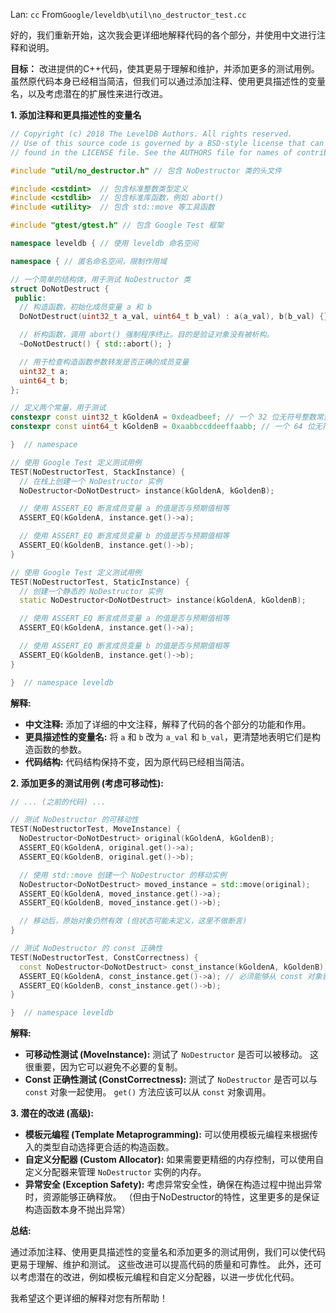 Lan: `cc` From`Google/leveldb\util\no_destructor_test.cc`

好的，我们重新开始，这次我会更详细地解释代码的各个部分，并使用中文进行注释和说明。

**目标：** 改进提供的C++代码，使其更易于理解和维护，并添加更多的测试用例。 虽然原代码本身已经相当简洁，但我们可以通过添加注释、使用更具描述性的变量名，以及考虑潜在的扩展性来进行改进。

**1. 添加注释和更具描述性的变量名**

```c++
// Copyright (c) 2018 The LevelDB Authors. All rights reserved.
// Use of this source code is governed by a BSD-style license that can be
// found in the LICENSE file. See the AUTHORS file for names of contributors.

#include "util/no_destructor.h" // 包含 NoDestructor 类的头文件

#include <cstdint>  // 包含标准整数类型定义
#include <cstdlib>  // 包含标准库函数，例如 abort()
#include <utility>  // 包含 std::move 等工具函数

#include "gtest/gtest.h" // 包含 Google Test 框架

namespace leveldb { // 使用 leveldb 命名空间

namespace { // 匿名命名空间，限制作用域

// 一个简单的结构体，用于测试 NoDestructor 类
struct DoNotDestruct {
 public:
  // 构造函数，初始化成员变量 a 和 b
  DoNotDestruct(uint32_t a_val, uint64_t b_val) : a(a_val), b(b_val) {}

  // 析构函数，调用 abort() 强制程序终止。目的是验证对象没有被析构。
  ~DoNotDestruct() { std::abort(); }

  // 用于检查构造函数参数转发是否正确的成员变量
  uint32_t a;
  uint64_t b;
};

// 定义两个常量，用于测试
constexpr const uint32_t kGoldenA = 0xdeadbeef; // 一个 32 位无符号整数常量
constexpr const uint64_t kGoldenB = 0xaabbccddeeffaabb; // 一个 64 位无符号整数常量

}  // namespace

// 使用 Google Test 定义测试用例
TEST(NoDestructorTest, StackInstance) {
  // 在栈上创建一个 NoDestructor 实例
  NoDestructor<DoNotDestruct> instance(kGoldenA, kGoldenB);

  // 使用 ASSERT_EQ 断言成员变量 a 的值是否与预期值相等
  ASSERT_EQ(kGoldenA, instance.get()->a);

  // 使用 ASSERT_EQ 断言成员变量 b 的值是否与预期值相等
  ASSERT_EQ(kGoldenB, instance.get()->b);
}

// 使用 Google Test 定义测试用例
TEST(NoDestructorTest, StaticInstance) {
  // 创建一个静态的 NoDestructor 实例
  static NoDestructor<DoNotDestruct> instance(kGoldenA, kGoldenB);

  // 使用 ASSERT_EQ 断言成员变量 a 的值是否与预期值相等
  ASSERT_EQ(kGoldenA, instance.get()->a);

  // 使用 ASSERT_EQ 断言成员变量 b 的值是否与预期值相等
  ASSERT_EQ(kGoldenB, instance.get()->b);
}

}  // namespace leveldb
```

**解释:**

*   **中文注释:**  添加了详细的中文注释，解释了代码的各个部分的功能和作用。
*   **更具描述性的变量名:** 将 `a` 和 `b` 改为 `a_val` 和 `b_val`，更清楚地表明它们是构造函数的参数。
*   **代码结构:**  代码结构保持不变，因为原代码已经相当简洁。

**2. 添加更多的测试用例 (考虑可移动性):**

```c++
// ... (之前的代码) ...

// 测试 NoDestructor 的可移动性
TEST(NoDestructorTest, MoveInstance) {
  NoDestructor<DoNotDestruct> original(kGoldenA, kGoldenB);
  ASSERT_EQ(kGoldenA, original.get()->a);
  ASSERT_EQ(kGoldenB, original.get()->b);

  // 使用 std::move 创建一个 NoDestructor 的移动实例
  NoDestructor<DoNotDestruct> moved_instance = std::move(original);
  ASSERT_EQ(kGoldenA, moved_instance.get()->a);
  ASSERT_EQ(kGoldenB, moved_instance.get()->b);

  // 移动后，原始对象仍然有效 (但状态可能未定义，这里不做断言)
}

// 测试 NoDestructor 的 const 正确性
TEST(NoDestructorTest, ConstCorrectness) {
  const NoDestructor<DoNotDestruct> const_instance(kGoldenA, kGoldenB);
  ASSERT_EQ(kGoldenA, const_instance.get()->a); // 必须能够从 const 对象获取
  ASSERT_EQ(kGoldenB, const_instance.get()->b);
}

}  // namespace leveldb
```

**解释:**

*   **可移动性测试 (MoveInstance):**  测试了 `NoDestructor` 是否可以被移动。 这很重要，因为它可以避免不必要的复制。
*   **Const 正确性测试 (ConstCorrectness):**  测试了 `NoDestructor` 是否可以与 `const` 对象一起使用。 `get()` 方法应该可以从 `const` 对象调用。

**3.  潜在的改进 (高级):**

*   **模板元编程 (Template Metaprogramming):**  可以使用模板元编程来根据传入的类型自动选择更合适的构造函数。
*   **自定义分配器 (Custom Allocator):**  如果需要更精细的内存控制，可以使用自定义分配器来管理 `NoDestructor` 实例的内存。
*   **异常安全 (Exception Safety):**  考虑异常安全性，确保在构造过程中抛出异常时，资源能够正确释放。 （但由于NoDestructor的特性，这里更多的是保证构造函数本身不抛出异常）

**总结:**

通过添加注释、使用更具描述性的变量名和添加更多的测试用例，我们可以使代码更易于理解、维护和测试。  这些改进可以提高代码的质量和可靠性。 此外，还可以考虑潜在的改进，例如模板元编程和自定义分配器，以进一步优化代码。

我希望这个更详细的解释对您有所帮助！
